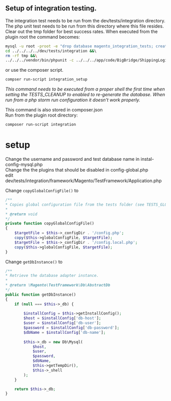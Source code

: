 ## Setup of integration testing.

The integration test needs to be run from the dev/tests/integration directory.
The php unit test needs to be run from this directory where this file resides.
Clear out the tmp folder for best success rates.
When executed from the plugin root the command becomes:

```bash
mysql -u root -proot -e "drop database magento_integration_tests; create database magento_integration_tests;" &&\
cd ../../../../dev/tests/integration &&\ 
rm -rf tmp &&\
../../../vendor/bin/phpunit -c ../../../app/code/BigBridge/ShippingLogic/tests/integration/phpunit.xml.clear-database
```

or use the composer script.

```bash
compser run-script integration_setup
```

*This command needs to be executed from a proper shell the first time when setting the TESTS_CLEANUP to enabled to re-generate the database.
When run from a php storm run configuration it doesn't work properly.*

This command is also stored in composer.json    
Run from the plugin root directory:

```bash
composer run-script integration
```

# setup

Change the username and password and test database name in instal-config-mysql.php  
Change the the plugins that should be disabled in config-global.php  
edit dev/tests/integration/framework/Magento/TestFramework/Application.php

Change `copyGlobalConfigFile()` to

```php
/**
* Copies global configuration file from the tests folder (see TESTS_GLOBAL_CONFIG_FILE)
*
* @return void
*/
private function copyGlobalConfigFile()
{
    $targetFile = $this->_configDir . '/config.php';
    copy($this->globalConfigFile, $targetFile);
    $targetFile = $this->_configDir . '/config.local.php';
    copy($this->globalConfigFile, $targetFile);
}
```

Change `getDbInstance()` to

```php
/**
* Retrieve the database adapter instance.
*
* @return \Magento\TestFramework\Db\AbstractDb
*/
public function getDbInstance()
{
    if (null === $this->_db) {
    
        $installConfig = $this->getInstallConfig();
        $host = $installConfig['db-host'];
        $user = $installConfig['db-user'];
        $password = $installConfig['db-password'];
        $dbName = $installConfig['db-name'];
        
        $this->_db = new Db\Mysql(
            $host,
            $user,
            $password,
            $dbName,
            $this->getTempDir(),
            $this->_shell
        );
    }

    return $this->_db;
}
```
